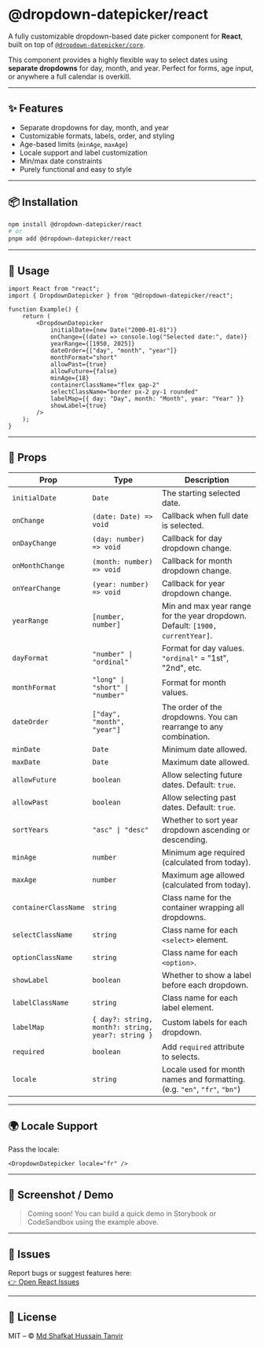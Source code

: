 # @dropdown-datepicker/react

A fully customizable dropdown-based date picker component for **React**, built on top of [`@dropdown-datepicker/core`](https://www.npmjs.com/package/@dropdown-datepicker/core).

This component provides a highly flexible way to select dates using **separate dropdowns** for day, month, and year. Perfect for forms, age input, or anywhere a full calendar is overkill.

---

## ✨ Features

- Separate dropdowns for day, month, and year
- Customizable formats, labels, order, and styling
- Age-based limits (`minAge`, `maxAge`)
- Locale support and label customization
- Min/max date constraints
- Purely functional and easy to style

---

## 📦 Installation

```bash
npm install @dropdown-datepicker/react
# or
pnpm add @dropdown-datepicker/react
```

---

## 🧠 Usage

```tsx
import React from "react";
import { DropdownDatepicker } from "@dropdown-datepicker/react";

function Example() {
    return (
        <DropdownDatepicker
            initialDate={new Date("2000-01-01")}
            onChange={(date) => console.log("Selected date:", date)}
            yearRange={[1950, 2025]}
            dateOrder={["day", "month", "year"]}
            monthFormat="short"
            allowPast={true}
            allowFuture={false}
            minAge={18}
            containerClassName="flex gap-2"
            selectClassName="border px-2 py-1 rounded"
            labelMap={{ day: "Day", month: "Month", year: "Year" }}
            showLabel={true}
        />
    );
}
```

---

## 🧩 Props

| Prop                 | Type                                              | Description                                                                   |
| -------------------- | ------------------------------------------------- | ----------------------------------------------------------------------------- |
| `initialDate`        | `Date`                                            | The starting selected date.                                                   |
| `onChange`           | `(date: Date) => void`                            | Callback when full date is selected.                                          |
| `onDayChange`        | `(day: number) => void`                           | Callback for day dropdown change.                                             |
| `onMonthChange`      | `(month: number) => void`                         | Callback for month dropdown change.                                           |
| `onYearChange`       | `(year: number) => void`                          | Callback for year dropdown change.                                            |
| `yearRange`          | `[number, number]`                                | Min and max year range for the year dropdown. Default: `[1900, currentYear]`. |
| `dayFormat`          | `"number" \| "ordinal"`                           | Format for day values. `"ordinal"` = "1st", "2nd", etc.                       |
| `monthFormat`        | `"long" \| "short" \| "number"`                   | Format for month values.                                                      |
| `dateOrder`          | `["day", "month", "year"]`                        | The order of the dropdowns. You can rearrange to any combination.             |
| `minDate`            | `Date`                                            | Minimum date allowed.                                                         |
| `maxDate`            | `Date`                                            | Maximum date allowed.                                                         |
| `allowFuture`        | `boolean`                                         | Allow selecting future dates. Default: `true`.                                |
| `allowPast`          | `boolean`                                         | Allow selecting past dates. Default: `true`.                                  |
| `sortYears`          | `"asc" \| "desc"`                                 | Whether to sort year dropdown ascending or descending.                        |
| `minAge`             | `number`                                          | Minimum age required (calculated from today).                                 |
| `maxAge`             | `number`                                          | Maximum age allowed (calculated from today).                                  |
| `containerClassName` | `string`                                          | Class name for the container wrapping all dropdowns.                          |
| `selectClassName`    | `string`                                          | Class name for each `<select>` element.                                       |
| `optionClassName`    | `string`                                          | Class name for each `<option>`.                                               |
| `showLabel`          | `boolean`                                         | Whether to show a label before each dropdown.                                 |
| `labelClassName`     | `string`                                          | Class name for each label element.                                            |
| `labelMap`           | `{ day?: string, month?: string, year?: string }` | Custom labels for each dropdown.                                              |
| `required`           | `boolean`                                         | Add `required` attribute to selects.                                          |
| `locale`             | `string`                                          | Locale used for month names and formatting. (e.g. `"en"`, `"fr"`, `"bn"`)     |

---

## 🌍 Locale Support

Pass the locale:

```tsx
<DropdownDatepicker locale="fr" />
```

---

## 📸 Screenshot / Demo

> Coming soon! You can build a quick demo in Storybook or CodeSandbox using the example above.

---

## 🐛 Issues

Report bugs or suggest features here:  
[👉 Open React Issues](https://github.com/tanvir0604/dropdown-datepicker/issues/new?template=react-bug.yaml)

---

## 📄 License

MIT – © [Md Shafkat Hussain Tanvir](https://github.com/tanvir0604)

